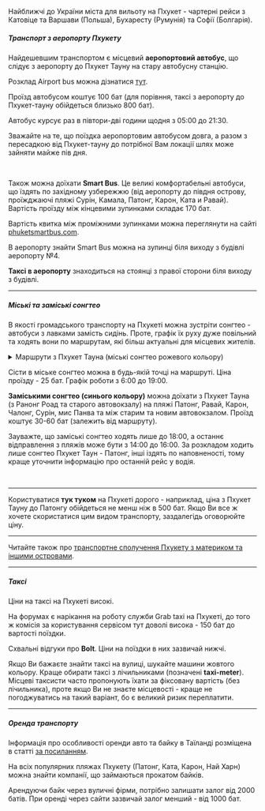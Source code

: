 Найближчі до України міста для вильоту на Пхукет - чартерні рейси з Катовіце та Варшави (Польша), Бухаресту (Румунія) та Софії (Болгарія).

##### Транспорт з аеропорту Пхукету

Найдешевшим транспортом є місцевий **аеропортовий автобус**, що слідує з аеропорту до Пхукет Тауну на стару автобусну станцію.

Розклад Airport bus можна дізнатися [тут](http://airportbusphuket.com/timetable.php).

Проїзд автобусом коштує 100 бат (для порівння, таксі з аеропорту до Пхукет-тауну обійдеться близько 800 бат). 

Автобус курсує раз в півтори-дві години щодня з 05:00 до 21:30.


<section>

Зважайте на те, що поїздка аеропортовим автобусом довга, а разом з пересадкою від Пхукет-тауну до потрібної Вам локації шлях може зайняти майже пів дня.
</section>

</br>

Також можна доїхати **Smart Bus**. Це великі комфортабельні автобуси, що їздять по західному узбережжю (від аеропорту до півдня острову, проїжджаючі пляжі Сурін, Камала, Патонг, Карон, Ката и Равай). Вартість проїзду між кінцевими зупинками складає 170 бат.

Вартість квитка між проміжними зупинками можна переглянути на сайті [phuketsmartbus.com](https://phuketsmartbus.com/fare/?lang=en).

В аеропорту знайти Smart Bus можна на зупинці біля виходу з будівлі аеропорту №4.



 **Таксі в аеропорту** знаходиться на стоянці з правої сторони біля виходу з будівлі.

***

##### Міські та заміські сонгтео

В якості громадського транспорту на Пхукеті можна зустріти сонгтео - автобуси з лавками замість сидінь. Проте, графік їх руху дуже повільний та ходять вони по маршрутам, які більш актуальні для місцевих жителів.

<details>
<summary>Маршрути з Пхукет Тауна (міські сонгтео рожевого кольору)</summary>

**№1**: універмаг Big C, Central Festival - Tesco Lotus - Downtown Market - Phuket Vocational Collage

**№2**: автовокзал – Університет Раджабхат Ламчан – Phuket Provincial Hall – медичний центр – Fresh Market

**№3**: парк Saphan Hin – Downtown Market – шпиталь – пірс Rassada.

</details>

Сісти в міське сонгтео можна в будь-якій точці на маршруті. Ціна проїзду - 25 бат. Графік роботи з 6:00 до 19:00.

**Заміськими сонгтео (синього кольору)** можна доїхати з Пхукет Тауна (з Ранонг Роад та старого автовокзалу) на пляжі Патонг, Равай, Карон, Чалонг, Сурін, мис Панва та між старим та новим автовокзалом. Проїзд коштує 30-60 бат (залежить від маршруту).

<section>

Зауважте, що заміські сонгтео ходять лише до 18:00, а останнє відправлення з пляжів може бути з 14:00 до 16:00. За розкладом ходить лише сонгтео Пхукет Таун - Патонг, інші іздять по наповненості, тому краще уточнити інформацію про останній рейс у водія.
</section>

</br>

***

Користуватися **тук туком** на Пхукеті дорого - наприклад, ціна з Пхукет Тауну до Патонгу обійдеться не менш ніж в 500 бат. Якщо Ви все ж хочете скористатися цим видом транспорту, заздалегідь оговорюйте ціну.

***

Читайте також про [транспортне сполучення Пхукету з материком та іншими островами](/article/29fd1d4000a768354e77e6540).

***

##### Таксі

Ціни на таксі на Пхукеті високі.

На форумах є нарікання на роботу служби Grab taxi на Пхукеті, до того ж комісія за користування сервісом тут доволі висока - 150 бат до вартості поїздки.

Схвальні відгуки про **Bolt**. Ціни на поїздки в них зазвичай нижчі.

Якщо Ви бажаєте знайти таксі на вулиці, шукайте машини жовтого кольору. Краще обирати таксі з лічильниками (позначені **taxi-meter**). Місцеві таксисти часто пропонують їхати за фіксовану вартість (без лічильника), проте якщо Ви не знаєте місцевості - краще не погоджуватись на такий варіант, бо є великий ризик переплатити.

***
##### Оренда транспорту 

Інформація про особливості оренди авто та байку в Таїланді розміщена в статті [за посиланням](/article/72a5200fb235a150b0d7571f2).

На всіх популярних пляжах Пхукету (Патонг, Ката, Карон, Най Харн) можна знайти компанії, що займаються прокатом байків. 

Арендуючи байк через вуличні фірми, потрібно залишати залог від 2000 батів. При оренді через сайти зазвичай залог менший - від 1000 бат.








